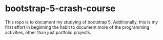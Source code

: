 # bootstrap-5-crash-course
This repo is to document my studying of bootstrap 5. Additionally, this is my first effort in beginning the habit to document more of the programming activities, other than just portfolio projects.
